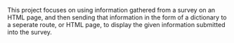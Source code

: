 This project focuses on using information gathered from a survey on an HTML page, and then sending that information in the form of a dictionary to a seperate route, or HTML page, to display the given information submitted into the survey.